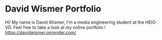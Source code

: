 # David Wismer Portfolio

Hi! My name is David Wismer, I'm a media engineering student at the HEIG-VD. Feel free to take a look at my online portfolio ! https://davidwismer.onrender.com/
